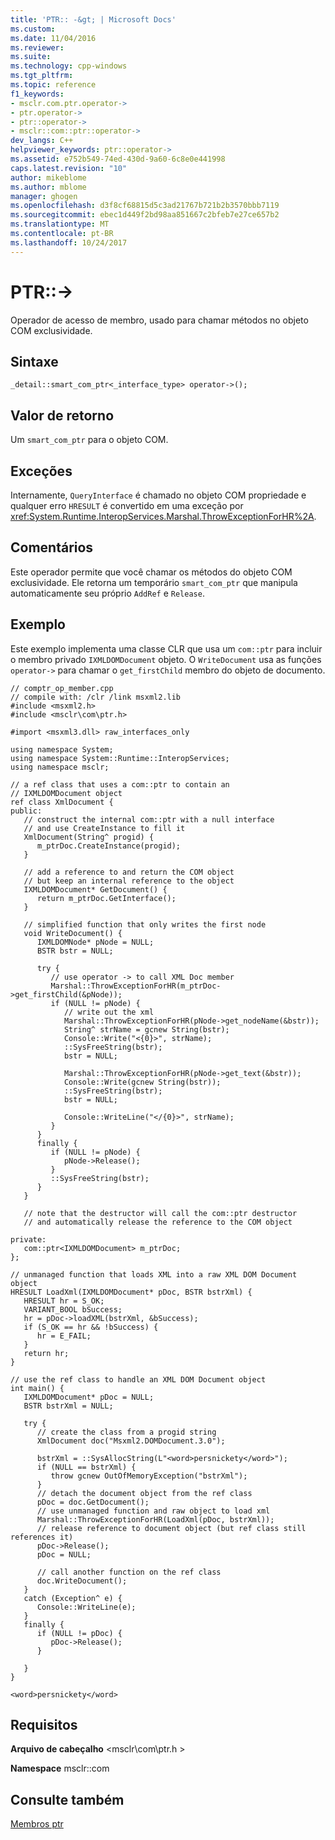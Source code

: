 ```yaml
---
title: 'PTR:: -&gt; | Microsoft Docs'
ms.custom: 
ms.date: 11/04/2016
ms.reviewer: 
ms.suite: 
ms.technology: cpp-windows
ms.tgt_pltfrm: 
ms.topic: reference
f1_keywords:
- msclr.com.ptr.operator->
- ptr.operator->
- ptr::operator->
- msclr::com::ptr::operator->
dev_langs: C++
helpviewer_keywords: ptr::operator->
ms.assetid: e752b549-74ed-430d-9a60-6c8e0e441998
caps.latest.revision: "10"
author: mikeblome
ms.author: mblome
manager: ghogen
ms.openlocfilehash: d3f8cf68815d5c3ad21767b721b2b3570bbb7119
ms.sourcegitcommit: ebec1d449f2bd98aa851667c2bfeb7e27ce657b2
ms.translationtype: MT
ms.contentlocale: pt-BR
ms.lasthandoff: 10/24/2017
---
```

# <a name="ptroperator-gt"></a>PTR::-&gt;
Operador de acesso de membro, usado para chamar métodos no objeto COM exclusividade.  
  
## <a name="syntax"></a>Sintaxe  
  
```  
_detail::smart_com_ptr<_interface_type> operator->();  
```  
  
## <a name="return-value"></a>Valor de retorno  
 Um `smart_com_ptr` para o objeto COM.  
  
## <a name="exceptions"></a>Exceções  
 Internamente, `QueryInterface` é chamado no objeto COM propriedade e qualquer erro `HRESULT` é convertido em uma exceção por <xref:System.Runtime.InteropServices.Marshal.ThrowExceptionForHR%2A>.  
  
## <a name="remarks"></a>Comentários  
 Este operador permite que você chamar os métodos do objeto COM exclusividade. Ele retorna um temporário `smart_com_ptr` que manipula automaticamente seu próprio `AddRef` e `Release`.  
  
## <a name="example"></a>Exemplo  
 Este exemplo implementa uma classe CLR que usa um `com::ptr` para incluir o membro privado `IXMLDOMDocument` objeto. O `WriteDocument` usa as funções `operator->` para chamar o `get_firstChild` membro do objeto de documento.  
  
```  
// comptr_op_member.cpp  
// compile with: /clr /link msxml2.lib  
#include <msxml2.h>  
#include <msclr\com\ptr.h>  
  
#import <msxml3.dll> raw_interfaces_only  
  
using namespace System;  
using namespace System::Runtime::InteropServices;  
using namespace msclr;  
  
// a ref class that uses a com::ptr to contain an   
// IXMLDOMDocument object  
ref class XmlDocument {  
public:  
   // construct the internal com::ptr with a null interface  
   // and use CreateInstance to fill it  
   XmlDocument(String^ progid) {  
      m_ptrDoc.CreateInstance(progid);     
   }  
  
   // add a reference to and return the COM object  
   // but keep an internal reference to the object  
   IXMLDOMDocument* GetDocument() {  
      return m_ptrDoc.GetInterface();  
   }  
  
   // simplified function that only writes the first node  
   void WriteDocument() {  
      IXMLDOMNode* pNode = NULL;  
      BSTR bstr = NULL;  
  
      try {  
         // use operator -> to call XML Doc member  
         Marshal::ThrowExceptionForHR(m_ptrDoc->get_firstChild(&pNode));  
         if (NULL != pNode) {  
            // write out the xml  
            Marshal::ThrowExceptionForHR(pNode->get_nodeName(&bstr));  
            String^ strName = gcnew String(bstr);  
            Console::Write("<{0}>", strName);  
            ::SysFreeString(bstr);  
            bstr = NULL;  
  
            Marshal::ThrowExceptionForHR(pNode->get_text(&bstr));  
            Console::Write(gcnew String(bstr));  
            ::SysFreeString(bstr);  
            bstr = NULL;  
  
            Console::WriteLine("</{0}>", strName);  
         }  
      }  
      finally {  
         if (NULL != pNode) {  
            pNode->Release();  
         }  
         ::SysFreeString(bstr);  
      }  
   }  
  
   // note that the destructor will call the com::ptr destructor  
   // and automatically release the reference to the COM object  
  
private:  
   com::ptr<IXMLDOMDocument> m_ptrDoc;  
};  
  
// unmanaged function that loads XML into a raw XML DOM Document object  
HRESULT LoadXml(IXMLDOMDocument* pDoc, BSTR bstrXml) {  
   HRESULT hr = S_OK;  
   VARIANT_BOOL bSuccess;  
   hr = pDoc->loadXML(bstrXml, &bSuccess);  
   if (S_OK == hr && !bSuccess) {  
      hr = E_FAIL;  
   }  
   return hr;  
}  
  
// use the ref class to handle an XML DOM Document object  
int main() {  
   IXMLDOMDocument* pDoc = NULL;  
   BSTR bstrXml = NULL;  
  
   try {  
      // create the class from a progid string  
      XmlDocument doc("Msxml2.DOMDocument.3.0");  
  
      bstrXml = ::SysAllocString(L"<word>persnickety</word>");  
      if (NULL == bstrXml) {  
         throw gcnew OutOfMemoryException("bstrXml");  
      }  
      // detach the document object from the ref class  
      pDoc = doc.GetDocument();  
      // use unmanaged function and raw object to load xml  
      Marshal::ThrowExceptionForHR(LoadXml(pDoc, bstrXml));  
      // release reference to document object (but ref class still references it)  
      pDoc->Release();  
      pDoc = NULL;  
  
      // call another function on the ref class  
      doc.WriteDocument();  
   }  
   catch (Exception^ e) {  
      Console::WriteLine(e);     
   }  
   finally {  
      if (NULL != pDoc) {  
         pDoc->Release();  
      }  
  
   }  
}  
```  
  
```Output  
<word>persnickety</word>  
```  
  
## <a name="requirements"></a>Requisitos  
 **Arquivo de cabeçalho** \<msclr\com\ptr.h >  
  
 **Namespace** msclr::com  
  
## <a name="see-also"></a>Consulte também  
 [Membros ptr](../dotnet/ptr-members.md)